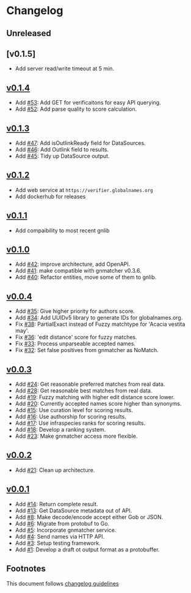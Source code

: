 # Changelog

## Unreleased

## [v0.1.5]

- Add server read/write timeout at 5 min.

## [v0.1.4]

- Add [#53]: Add GET for verificaitons for easy API querying.
- Add [#52]: Add parse quality to score calculation.

## [v0.1.3]

- Add [#47]: Add isOutlinkReady field for DataSources.
- Add [#46]: Add Outlink field to results.
- Add [#45]: Tidy up DataSource output.

## [v0.1.2]

- Add web service at `https://verifier.globalnames.org`
- Add dockerhub for releases

## [v0.1.1]

- Add compaibility to most recent gnlib

## [v0.1.0]

- Add [#42]: improve architecture, add OpenAPI.
- Add [#41]: make compatible with gnmatcher v0.3.6.
- Add [#40]: Refactor entities, move some of them to gnlib.

## [v0.0.4]

- Add [#35]: Give higher priority for authors score.
- Add [#34]: Add UUIDv5 library to generate IDs for globalnames.org.
- Fix [#38]: PartialExact instead of Fuzzy matchtype for
             'Acacia vestita may'.
- Fix [#36]: 'edit distance' score for fuzzy matches.
- Fix [#33]: Process unparseable accepted names.
- Fix [#32]: Set false positives from gnmatcher as NoMatch.

## [v0.0.3]

- Add [#24]: Get reasonable preferred matches from real data.
- Add [#28]: Get reasonable best matches from real data.
- Add [#19]: Fuzzy matching with higher edit distance score lower.
- Add [#20]: Currently accepted names score higher than synonyms.
- Add [#15]: Use curation level for scoring results.
- Add [#16]: Use authorship for scoring results.
- Add [#17]: Use infraspecies ranks for scoring results.
- Add [#18]: Develop a ranking system.
- Add [#23]: Make gnmatcher access more flexible.

## [v0.0.2]

- Add [#21]: Clean up architecture.

## [v0.0.1]

- Add [#14]: Return complete result.
- Add [#13]: Get DataSource metadata out of API.
- Add [#8]: Make decode/encode accept either Gob or JSON.
- Add [#6]: Migrate from protobuf to Go.
- Add [#5]: Incorporate gnmatcher service.
- Add [#4]: Send names via HTTP API.
- Add [#3]: Setup testing framework.
- Add [#1]: Develop a draft ot output format as a protobuffer.

## Footnotes

This document follows [changelog guidelines]

[v0.1.4]: https://github.com/gnames/gnfinder/compare/v0.1.3...v0.1.4
[v0.1.3]: https://github.com/gnames/gnfinder/compare/v0.1.2...v0.1.3
[v0.1.2]: https://github.com/gnames/gnfinder/compare/v0.1.1...v0.1.2
[v0.1.1]: https://github.com/gnames/gnfinder/compare/v0.1.0...v0.1.1
[v0.1.0]: https://github.com/gnames/gnfinder/compare/v0.0.4...v0.1.0
[v0.0.4]: https://github.com/gnames/gnfinder/compare/v0.0.3...v0.0.4
[v0.0.3]: https://github.com/gnames/gnfinder/compare/v0.0.2...v0.0.3
[v0.0.2]: https://github.com/gnames/gnfinder/compare/v0.0.1...v0.0.2
[v0.0.1]: https://github.com/gnames/gnames/tree/v0.0.1

[#54]: https://github.com/gnames/gnames/issues/54
[#53]: https://github.com/gnames/gnames/issues/53
[#52]: https://github.com/gnames/gnames/issues/52
[#51]: https://github.com/gnames/gnames/issues/51
[#50]: https://github.com/gnames/gnames/issues/50
[#49]: https://github.com/gnames/gnames/issues/49
[#48]: https://github.com/gnames/gnames/issues/48
[#47]: https://github.com/gnames/gnames/issues/47
[#46]: https://github.com/gnames/gnames/issues/46
[#45]: https://github.com/gnames/gnames/issues/45
[#44]: https://github.com/gnames/gnames/issues/44
[#43]: https://github.com/gnames/gnames/issues/43
[#42]: https://github.com/gnames/gnames/issues/42
[#41]: https://github.com/gnames/gnames/issues/41
[#40]: https://github.com/gnames/gnames/issues/40
[#39]: https://github.com/gnames/gnames/issues/39
[#38]: https://github.com/gnames/gnames/issues/38
[#37]: https://github.com/gnames/gnames/issues/37
[#36]: https://github.com/gnames/gnames/issues/36
[#35]: https://github.com/gnames/gnames/issues/35
[#34]: https://github.com/gnames/gnames/issues/34
[#33]: https://github.com/gnames/gnames/issues/33
[#32]: https://github.com/gnames/gnames/issues/32
[#31]: https://github.com/gnames/gnames/issues/31
[#30]: https://github.com/gnames/gnames/issues/30
[#29]: https://github.com/gnames/gnames/issues/29
[#28]: https://github.com/gnames/gnames/issues/28
[#27]: https://github.com/gnames/gnames/issues/27
[#26]: https://github.com/gnames/gnames/issues/26
[#25]: https://github.com/gnames/gnames/issues/25
[#24]: https://github.com/gnames/gnames/issues/24
[#23]: https://github.com/gnames/gnames/issues/23
[#22]: https://github.com/gnames/gnames/issues/22
[#21]: https://github.com/gnames/gnames/issues/21
[#20]: https://github.com/gnames/gnames/issues/20
[#19]: https://github.com/gnames/gnames/issues/19
[#18]: https://github.com/gnames/gnames/issues/18
[#17]: https://github.com/gnames/gnames/issues/17
[#16]: https://github.com/gnames/gnames/issues/16
[#15]: https://github.com/gnames/gnames/issues/15
[#14]: https://github.com/gnames/gnames/issues/14
[#13]: https://github.com/gnames/gnames/issues/13
[#12]: https://github.com/gnames/gnames/issues/12
[#11]: https://github.com/gnames/gnames/issues/11
[#10]: https://github.com/gnames/gnames/issues/10
[#9]: https://github.com/gnames/gnames/issues/9
[#8]: https://github.com/gnames/gnames/issues/8
[#7]: https://github.com/gnames/gnames/issues/7
[#6]: https://github.com/gnames/gnames/issues/6
[#5]: https://github.com/gnames/gnames/issues/5
[#4]: https://github.com/gnames/gnames/issues/4
[#3]: https://github.com/gnames/gnames/issues/3
[#2]: https://github.com/gnames/gnames/issues/2
[#1]: https://github.com/gnames/gnames/issues/1

[changelog guidelines]: https://github.com/olivierlacan/keep-a-changelog
[gnindex]: https://index.globalnames.org
[Ruby gem gndinder]: https://github.com/GlobalNamesArchitecture/gnfinder
